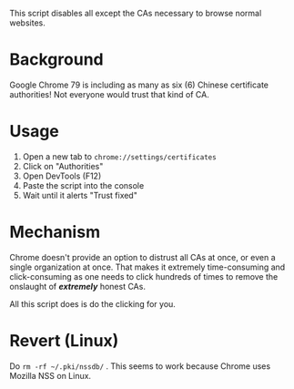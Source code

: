 This script disables all except the CAs necessary to browse normal websites.

# Background

Google Chrome 79 is including as many as six (6) Chinese certificate authorities!
Not everyone would trust that kind of CA.

# Usage

1. Open a new tab to `chrome://settings/certificates`
2. Click on "Authorities"
3. Open DevTools (F12)
4. Paste the script into the console
5. Wait until it alerts "Trust fixed"

# Mechanism

Chrome doesn't provide an option to distrust all CAs at once, or even a single organization at once. That makes it extremely time-consuming and click-consuming as one needs to click hundreds of times to remove the onslaught of ***extremely*** honest CAs.

All this script does is do the clicking for you.

# Revert (Linux)

Do `rm -rf ~/.pki/nssdb/` . This seems to work because Chrome uses Mozilla NSS on Linux.
